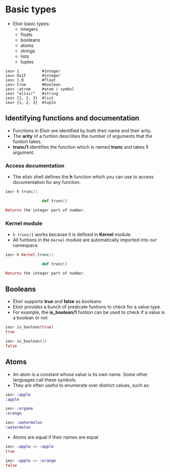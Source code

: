 # Basic types

- Elixir basic types:
  - integers
  - floats
  - booleans
  - atoms
  - strings
  - lists
  - tuples

```
iex> 1          #integer
iex> 0x1F       #integer
iex> 1.0        #float
iex> true       #boolean
iex> :atrom     #atom / symbol
iex> "elixir"   #string
iex> [1, 2, 3]  #list
iex> {1, 2, 3}  #tuple
```

## Identifying functions and documentation

- Functions in Elixir are identified by both their name and their arity.
- The **arity** of a funtion describes the number of arguments that the funtion takes.
- **trunc/1** identifies the function which is named **trunc** and takes **1** argument.

### Access documentation

- The elixir shell defines the **h** function which you can use to access documentation for any function.

```exs
iex> h trunc/1

                def trunc()

Returns the integer part of number.
```

### Kernel module

- `h trunc/1` works because it is defined in **Kernel** module.
- All funtions in the `Kernel` module are automatically imported into our namespace.

```exs
iex> h Kernel.trunc/1

                def trunc()

Returns the integer part of number.
```

## Booleans

- Elixir supports **true** and **false** as booleans
- Elixir provides a bunch of predicate funtions to check for a value type.
- For example, the **is_boolean/1** funtion can be used to check if a value is a boolean or not

```exs
iex> is_boolean(true)
true

iex> is_boolean(1)
false
```

## Atoms

- An atom is a constant whose value is its own name. Some other languages call these symbols.
- They are often useful to enumerate over distinct values, such as:

```exs
iex> :apple
:apple

iex> :organe
:orange

iex> :watermelon
:watermelon
```

- Atoms are equal if their names are equal

```exs
iex> :apple == :apple
true

iex> :apple == :orange
false
```
